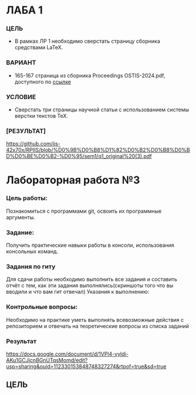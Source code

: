 # ЛАБА 1

### ЦЕЛЬ

- В рамках ЛР 1 необходимо сверстать страницу сборника средствами LaTeX.

### ВАРИАНТ

- 165-167 страница из сборника Proceedings OSTIS-2024.pdf, доступного по [ссылке](https://proc.ostis.net/proc/Proceedings%20OSTIS-2024.pdf)

### УСЛОВИЕ

- Сверстать три страницы научной статьи с использованием системы верстки текстов TeX.

### [РЕЗУЛЬТАТ]

https://github.com/iis-42x70x/RPIIS/blob/%D0%9B%D0%B8%D1%82%D0%B2%D0%B8%D0%BD%D0%BE%D0%B2-%D0%95/sem1/q1_original%20(3).pdf
# Лабораторная работа №3
### Цель работы:
Познакомиться с программами git, освоить их программные аргументы.
### Задание:
Получить практические навыки работы в консоли, использования консольных команд.
### Задания по гиту
Для сдачи работы необходимо выполнить все задания и составить отчёт с тем, как эти задания выполнялись(скриншоты того что вы вводили и что вам гит отвечал)
Указания к выполнению:

### Контрольные вопросы:
Необходимо на практике уметь выполнять всевозможные действия с репозиторием и отвечать на теоретические вопросы из списка заданий
### Результат  
https://docs.google.com/document/d/1VPl4-vyldi-AKu1GCJjcnBGnUTqsMomd/edit?usp=sharing&ouid=112330153848748327274&rtpof=true&sd=true
## ЦЕЛЬ
